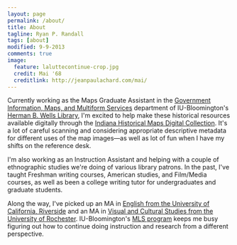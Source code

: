 ```yaml
---
layout: page
permalink: /about/
title: About
tagline: Ryan P. Randall
tags: [about]
modified: 9-9-2013
comments: true
image:
  feature: laluttecontinue-crop.jpg
  credit: Mai '68
  creditlink: http://jeanpaulachard.com/mai/
---
```


Currently working as the Maps Graduate Assistant in the [Government Information, Maps, and Multiform Services](http://www.libraries.iub.edu/index.php?pageId=285) department of IU-Bloomington's [Herman B. Wells Library](http://www.libraries.iub.edu/index.php?pageId=89), I'm excited to help make these historical resources available digitally through the [Indiana Historical Maps Digital Collection](http://webapp1.dlib.indiana.edu/images/splash.htm?scope=images/VAC3073). It's a lot of careful scanning and considering appropriate descriptive metadata for different uses of the map images—as well as lot of fun when I have my shifts on the reference desk.  

I'm also working as an Instruction Assistant and helping with a couple of ethnographic studies we're doing of various library patrons. In the past, I've taught Freshman writing courses, American studies, and Film/Media courses, as well as been a college writing tutor for undergraduates and graduate students.   

Along the way, I've picked up an MA in [English from the University of California, Riverside](http://english.ucr.edu/) and an MA in [Visual and Cultural Studies from the University of Rochester](http://www.rochester.edu/college/vcs/). IU-Bloomington's [MLS program](http://ils.indiana.edu/) keeps me busy figuring out how to continue doing instruction and research from a different perspective.  